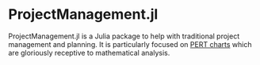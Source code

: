 # ProjectManagement.jl

ProjectManagement.jl is a Julia package to help with traditional project management and planning.
It is particularly focused on [PERT charts](https://en.wikipedia.org/wiki/Program_evaluation_and_review_technique) which are gloriously receptive to mathematical analysis.

```@index
```

